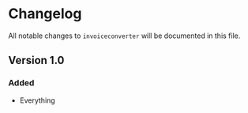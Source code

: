 # Changelog

All notable changes to `invoiceconverter` will be documented in this file.

## Version 1.0

### Added
- Everything
